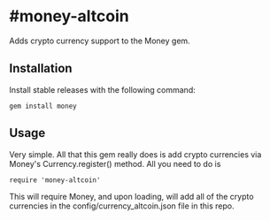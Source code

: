 #money-altcoin
=============

Adds crypto currency support to the Money gem.

## Installation

Install stable releases with the following command:

    gem install money
    
## Usage

Very simple. All that this gem really does is add crypto currencies via Money's Currency.register() method. All you need to do is

    require 'money-altcoin'
    
This will require Money, and upon loading, will add all of the crypto currencies in the config/currency_altcoin.json file in this repo.
